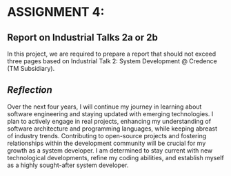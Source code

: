 # ASSIGNMENT 4:

## Report on Industrial Talks 2a or 2b

In this project, we are required to prepare a report that should not exceed three pages based on Industrial Talk 2: System Development @ Credence (TM Subsidiary).

##  *Reflection*

Over the next four years, I will continue my journey in learning about software engineering and staying updated with emerging technologies. I plan to actively engage in real projects, enhancing my understanding of software architecture and programming languages, while keeping abreast of industry trends. Contributing to open-source projects and fostering relationships within the development community will be crucial for my growth as a system developer. I am determined to stay current with new technological developments, refine my coding abilities, and establish myself as a highly sought-after system developer.
